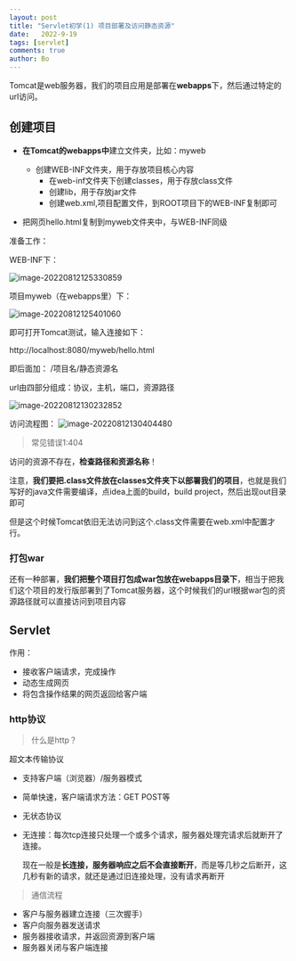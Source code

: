 ```yaml
---
layout: post
title: "Servlet初学(1) 项目部署及访问静态资源"
date:   2022-9-19
tags: [servlet]
comments: true
author: Bo
---
```


Tomcat是web服务器，我们的项目应用是部署在**webapps**下，然后通过特定的url访问。

## 创建项目

- **在Tomcat的webapps中**建立文件夹，比如：myweb
  - 创建WEB-INF文件夹，用于存放项目核心内容
    - 在web-inf文件夹下创建classes，用于存放class文件
    - 创建lib，用于存放jar文件
    - 创建web.xml,项目配置文件，到ROOT项目下的WEB-INF复制即可

- 把网页hello.html复制到myweb文件夹中，与WEB-INF同级

准备工作：

WEB-INF下：

![image-20220812125330859](https://raw.sevencdn.com/Bo-Vane/picgo/main/img/202208121253986.png)

项目myweb（在webapps里）下：

![image-20220812125401060](https://raw.sevencdn.com/Bo-Vane/picgo/main/img/202208121254521.png)

即可打开Tomcat测试，输入连接如下：

http://localhost:8080/myweb/hello.html

即后面加：    /项目名/静态资源名

url由四部分组成：协议，主机，端口，资源路径

![image-20220812130232852](https://raw.sevencdn.com/Bo-Vane/picgo/main/img/202208121302226.png)

访问流程图：
![image-20220812130404480](https://raw.sevencdn.com/Bo-Vane/picgo/main/img/202208121304094.png)

> 常见错误1:404

访问的资源不存在，**检查路径和资源名称**！

注意，**我们要把.class文件放在classes文件夹下以部署我们的项目**，也就是我们写好的java文件需要编译，点idea上面的build，build project，然后出现out目录即可

但是这个时候Tomcat依旧无法访问到这个.class文件需要在web.xml中配置才行。

### 打包war

还有一种部署，**我们把整个项目打包成war包放在webapps目录下**，相当于把我们这个项目的发行版部署到了Tomcat服务器，这个时候我们的url根据war包的资源路径就可以直接访问到项目内容

## Servlet

作用：

- 接收客户端请求，完成操作
- 动态生成网页
- 将包含操作结果的网页返回给客户端

### http协议

> 什么是http？

超文本传输协议

- 支持客户端（浏览器）/服务器模式

- 简单快速，客户端请求方法：GET POST等

- 无状态协议

- 无连接：每次tcp连接只处理一个或多个请求，服务器处理完请求后就断开了连接。

  ​		现在一般是**长连接，服务器响应之后不会直接断开**，而是等几秒之后断开，这几秒有新的请求，就还是通过旧连接处理，没有请求再断开

> 通信流程

- 客户与服务器建立连接（三次握手）
- 客户向服务器发送请求
- 服务器接收请求，并返回资源到客户端
- 服务器关闭与客户端连接
